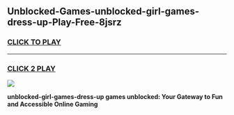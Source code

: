 
## Unblocked-Games-unblocked-girl-games-dress-up-Play-Free-8jsrz
<h3>
<a href="https://premium76.site?title=unblocked-girl-games-dress-up&ref=18A">CLICK TO PLAY</a></h3>
<hr>

<h3>
<a href="https://premium76.site?title=unblocked-girl-games-dress-up&ref=18A">CLICK 2 PLAY</a>
  
</h3>

<a href="https://premium76.site?title=unblocked-girl-games-dress-up&ref=18A"><img src="https://clearcache.store/games.png"></a>


**unblocked-girl-games-dress-up games unblocked: Your Gateway to Fun and Accessible Online Gaming**
